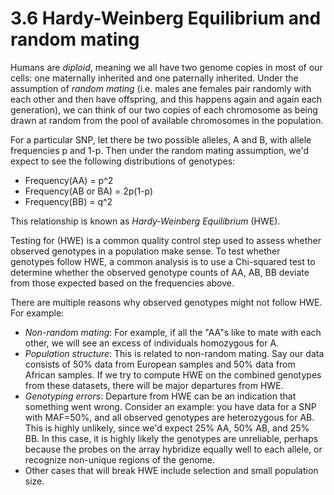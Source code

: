 # 3.6 Hardy-Weinberg Equilibrium and random mating

Humans are *diploid*, meaning we all have two genome copies in most of our cells: one maternally inherited and one paternally inherited. 
Under the assumption of *random mating* (i.e. males ane females pair randomly with each other and then have offspring, and this happens again and again each generation), we can think of our two copies of each chromosome as being drawn at random from the pool of available chromosomes in the population. 

For a particular SNP, let there be two possible alleles, A and B, with allele frequencies p and 1-p. Then under the random mating assumption, we'd expect to see the following distributions of genotypes:

* Frequency(AA) = p^2
* Frequency(AB or BA) = 2p(1-p)
* Frequency(BB) = q^2

This relationship is known as *Hardy-Weinberg Equilibrium* (HWE).

Testing for (HWE) is a common quality control step used to assess whether observed genotypes in a population make sense. To test whether genotypes follow HWE, a common analysis is to use a Chi-squared test to determine whether the observed genotype counts of AA, AB, BB deviate from those expected based on the frequencies above.

There are multiple reasons why observed genotypes might not follow HWE. For example:
* *Non-random mating*: For example, if all the "AA"s like to mate with each other, we will see an excess of individuals homozygous for A.
* *Population structure*: This is related to non-random mating. Say our data consists of 50% data from European samples and 50% data from African samples. If we try to compute HWE on the combined genotypes from these datasets, there will be major departures from HWE.
* *Genotyping errors*: Departure from HWE can be an indication that something went wrong. Consider an example: you have data for a SNP with MAF=50%, and all observed genotypes are heterozygous for AB. This is highly unlikely, since we'd expect 25% AA, 50% AB, and 25% BB. In this case, it is highly likely the genotypes are unreliable, perhaps because the probes on the array hybridize equally well to each allele, or recognize non-unique regions of the genome.
* Other cases that will break HWE include selection and small population size.
